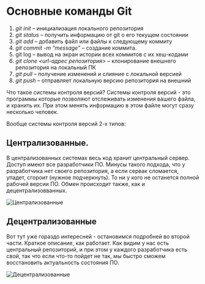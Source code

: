 # Основные команды Git

1. *git init* – инициализация локального репозитория
2. *git status* – получить информацию от git о его текущем состоянии
3. *git add* – добавить файл или файлы к следующему коммиту
4. *git commit -m “message”* – создание коммита.
5. git log – вывод на экран истории всех коммитов с их хеш-кодами
6. *git clone \<url-адрес репозитория>* – клонирование внешнего репозитория на  локальный ПК
7. *git pull* – получение изменений и слияние с локальной версией
8. *git push* – отправляет локальную версию репозитория на внешний

Что такое системы контроля версий?
Системы контроля версий - это программы которые позволяют отслеживать изменения вашего файла, и хранить их. 
При этом менять информацию в этом файле могут сразу несколько человек.

Вообще системы контроля версий 2-х типов:

## Централизованные.
В централизованных системах весь код хранит центральный сервер. 
Доступ имеют все разработчики ПО. Минусы такого подхода, что у разработчика нет своего репозитория, 
а если сервак сломается, упадет, сгороит (нужное подчеркнуть). 
То ни у кого не останется полной рабочей версии ПО. 
Обмен происходит также, как и децентрализовванных.

![Централизованные](./img/001.png)

## Децентрализованные
Вот тут уже гораздо интересней - остановимся подробней во второй части. Краткое описание, как работает.
Как видим у нас есть центральный репозиторий, и при этом у каждого разработчика есть свой, так что если что-то пойдет не так, мы быстро сможем восстановить актуальность состояния ПО.

![Децентрализованные](./img/002.png)
